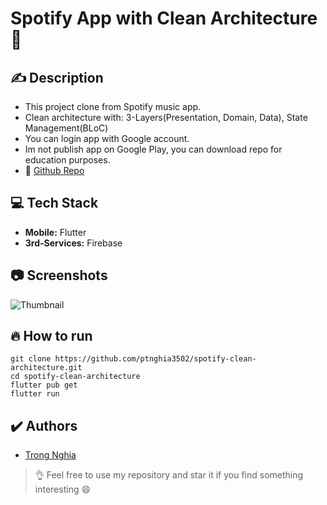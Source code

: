 # Spotify App with Clean Architecture 📱

## ✍️ Description
* This project clone from Spotify music app.
* Clean architecture with: 3-Layers(Presentation, Domain, Data), State Management(BLoC)
* You can login app with Google account.
* Im not publish app on Google Play, you can download repo for education purposes.
* 🔗 [Github Repo](https://github.com/ptnghia3502/mobile-quiz-app)

## 💻 Tech Stack
* **Mobile:** Flutter
* **3rd-Services:** Firebase

## 📷 Screenshots
![Thumbnail](https://firebasestorage.googleapis.com/v0/b/nghia-personal-profile.appspot.com/o/projects%2Fspotify-clean-architecture%2Fimages%2Fthumbnail.jpg?alt=media&token=25d54e5a-557b-4395-802f-a58bdf22c3c9)

## 🔥 How to run
```
git clone https://github.com/ptnghia3502/spotify-clean-architecture.git
cd spotify-clean-architecture
flutter pub get
flutter run
```

## ✔️ Authors
- [Trong Nghia](https://github.com/ptnghia3502)
> 👌 Feel free to use my repository and star it if you find something interesting 😄
